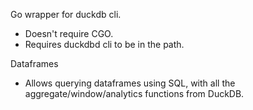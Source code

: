 Go wrapper for duckdb cli.  
* Doesn't require CGO.
* Requires duckdbd cli to be in the path.

Dataframes
* Allows querying dataframes using SQL, with all the aggregate/window/analytics functions from DuckDB.
